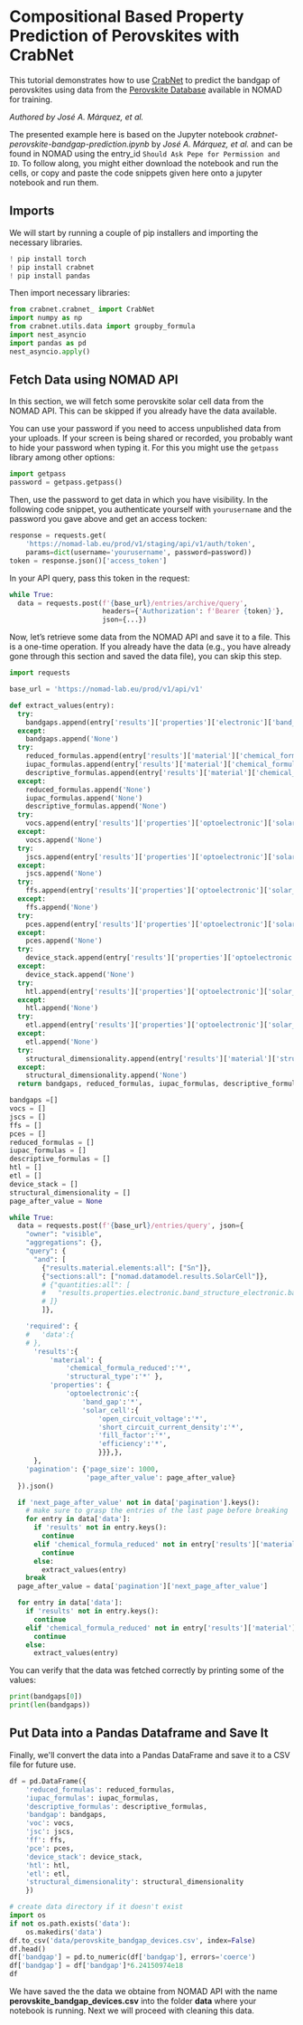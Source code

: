 # Compositional Based Property Prediction of Perovskites with CrabNet

This tutorial demonstrates how to use [CrabNet](https://github.com/sparks-baird/CrabNet) to predict the bandgap of perovskites using data from the [Perovskite Database](https://www.nature.com/articles/s41560-021-00941-3) available in NOMAD for training.

*Authored by José A. Márquez, et al.*

The presented example here is based on the Jupyter notebook *crabnet-perovskite-bandgap-prediction.ipynb*  by *José A. Márquez, et al.* and can be found in NOMAD using the entry_id ``Should Ask Pepe for Permission and ID``. To follow along, you might either download the notebook and run the cells, or copy and paste the code snippets given here onto a jupyter notebook and run them. 


## Imports

We will start by running a couple of pip installers and importing the necessary libraries.

```python
! pip install torch
! pip install crabnet
! pip install pandas
```
Then import necessary libraries:
```python
from crabnet.crabnet_ import CrabNet
import numpy as np
from crabnet.utils.data import groupby_formula
import nest_asyncio
import pandas as pd
nest_asyncio.apply()

```

## Fetch Data using NOMAD API

In this section, we will fetch some perovskite solar cell data from the NOMAD API. This can be skipped if you already have the data available.

You can use your password if you need to access unpublished data from your uploads. If your screen is being shared or recorded, you probably want to hide your password when typing it. For this you might use the ``getpass`` library among other options:

```python
import getpass
password = getpass.getpass()
```
Then, use the password to get data in which you have visibility. In the following code snippet, you authenticate yourself with ``yourusername`` and the password you gave above and get an access tocken:

```python
response = requests.get(
    'https://nomad-lab.eu/prod/v1/staging/api/v1/auth/token', 
    params=dict(username='yourusername', password=password))
token = response.json()['access_token']
```
In your API query, pass this token in the request:

```python
while True:
  data = requests.post(f'{base_url}/entries/archive/query', 
                       headers={'Authorization': f'Bearer {token}'}, 
                       json={...})
```

Now, let’s retrieve some data from the NOMAD API and save it to a file. This is a one-time operation. If you already have the data (e.g., you have already gone through this section and saved the data file), you can skip this step.

```python
import requests

base_url = 'https://nomad-lab.eu/prod/v1/api/v1'

def extract_values(entry):
  try:
    bandgaps.append(entry['results']['properties']['electronic']['band_structure_electronic'][0]['band_gap'][0]['value'])
  except:
    bandgaps.append('None')
  try:
    reduced_formulas.append(entry['results']['material']['chemical_formula_reduced'])
    iupac_formulas.append(entry['results']['material']['chemical_formula_iupac'])
    descriptive_formulas.append(entry['results']['material']['chemical_formula_descriptive'])
  except:
    reduced_formulas.append('None')
    iupac_formulas.append('None')
    descriptive_formulas.append('None')
  try:
    vocs.append(entry['results']['properties']['optoelectronic']['solar_cell']['open_circuit_voltage'])
  except:
    vocs.append('None')
  try:
    jscs.append(entry['results']['properties']['optoelectronic']['solar_cell']['short_circuit_current_density'])
  except:
    jscs.append('None')
  try:
    ffs.append(entry['results']['properties']['optoelectronic']['solar_cell']['fill_factor'])
  except:
    ffs.append('None')
  try:
    pces.append(entry['results']['properties']['optoelectronic']['solar_cell']['efficiency'])
  except:
    pces.append('None')
  try:
    device_stack.append(entry['results']['properties']['optoelectronic']['solar_cell']['device_stack'])
  except:
    device_stack.append('None')
  try:
    htl.append(entry['results']['properties']['optoelectronic']['solar_cell']['hole_transport_layer'])
  except:
    htl.append('None')
  try:
    etl.append(entry['results']['properties']['optoelectronic']['solar_cell']['electron_transport_layer'])
  except:
    etl.append('None')
  try:
    structural_dimensionality.append(entry['results']['material']['structural_type'])
  except:
    structural_dimensionality.append('None')
  return bandgaps, reduced_formulas, iupac_formulas, descriptive_formulas, vocs, jscs, ffs, pces, device_stack, htl, etl, structural_dimensionality

bandgaps =[]
vocs = []
jscs = []
ffs = []
pces = []
reduced_formulas = []
iupac_formulas = []
descriptive_formulas = []
htl = []
etl = []
device_stack = []
structural_dimensionality = []
page_after_value = None

while True:
  data = requests.post(f'{base_url}/entries/query', json={
    "owner": "visible",
    "aggregations": {},
    "query": {
      "and": [
        {"results.material.elements:all": ["Sn"]},
        {"sections:all": ["nomad.datamodel.results.SolarCell"]},
        # {"quantities:all": [
        #   "results.properties.electronic.band_structure_electronic.band_gap.value"
        # ]}
        ]},

    'required': {
    #   'data':{
    # },
      'results':{
          'material': {
              'chemical_formula_reduced':'*',
              'structural_type':'*' },
          'properties': {
              'optoelectronic':{
                  'band_gap':'*',
                  'solar_cell':{
                      'open_circuit_voltage':'*',
                      'short_circuit_current_density':'*',
                      'fill_factor':'*',
                      'efficiency':'*',
                      }}},},
      },
    'pagination': {'page_size': 1000,
                   'page_after_value': page_after_value}
  }).json()

  if 'next_page_after_value' not in data['pagination'].keys():
    # make sure to grasp the entries of the last page before breaking
    for entry in data['data']:
      if 'results' not in entry.keys():
        continue
      elif 'chemical_formula_reduced' not in entry['results']['material'].keys():
        continue
      else:
        extract_values(entry)
    break
  page_after_value = data['pagination']['next_page_after_value']

  for entry in data['data']:
    if 'results' not in entry.keys():
      continue
    elif 'chemical_formula_reduced' not in entry['results']['material'].keys():
      continue
    else:
      extract_values(entry)
```

You can verify that the data was fetched correctly by printing some of the values:

```python
print(bandgaps[0])
print(len(bandgaps))
```

## Put Data into a Pandas Dataframe and Save It

Finally, we'll convert the data into a Pandas DataFrame and save it to a CSV file for future use.

```python
df = pd.DataFrame({
    'reduced_formulas': reduced_formulas,
    'iupac_formulas': iupac_formulas,
    'descriptive_formulas': descriptive_formulas,
    'bandgap': bandgaps,
    'voc': vocs,
    'jsc': jscs,
    'ff': ffs,
    'pce': pces,
    'device_stack': device_stack,
    'htl': htl,
    'etl': etl,
    'structural_dimensionality': structural_dimensionality
    })

# create data directory if it doesn't exist
import os
if not os.path.exists('data'):
    os.makedirs('data')
df.to_csv('data/perovskite_bandgap_devices.csv', index=False)
df.head()
df['bandgap'] = pd.to_numeric(df['bandgap'], errors='coerce')
df['bandgap'] = df['bandgap']*6.24150974e18
df
```

We have saved the the data we obtaine from NOMAD API with the name **perovskite_bandgap_devices.csv** into the folder **data** where your notebook is running. Next we will proceed with cleaning this data.

